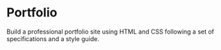 # Portfolio
Build a professional portfolio site using HTML and CSS following a set of specifications and a style guide.
